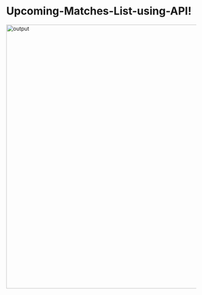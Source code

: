 # Upcoming-Matches-List-using-API!


<img width="700" alt="output" src="https://github.com/user-attachments/assets/213bbd96-c3b4-4790-bbf6-0dfbb71236e2">
